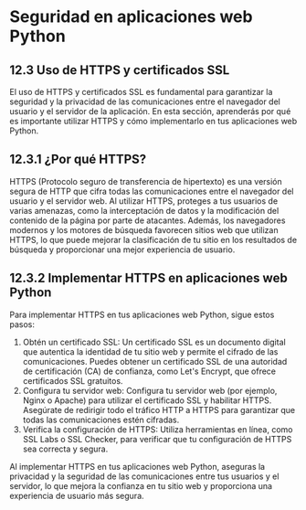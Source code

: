 # Seguridad en aplicaciones web Python

## 12.3 Uso de HTTPS y certificados SSL

El uso de HTTPS y certificados SSL es fundamental para garantizar la seguridad y la privacidad de las comunicaciones entre el navegador del usuario y el servidor de la aplicación. En esta sección, aprenderás por qué es importante utilizar HTTPS y cómo implementarlo en tus aplicaciones web Python.

## 12.3.1 ¿Por qué HTTPS?

HTTPS (Protocolo seguro de transferencia de hipertexto) es una versión segura de HTTP que cifra todas las comunicaciones entre el navegador del usuario y el servidor web. Al utilizar HTTPS, proteges a tus usuarios de varias amenazas, como la interceptación de datos y la modificación del contenido de la página por parte de atacantes. Además, los navegadores modernos y los motores de búsqueda favorecen sitios web que utilizan HTTPS, lo que puede mejorar la clasificación de tu sitio en los resultados de búsqueda y proporcionar una mejor experiencia de usuario.

## 12.3.2 Implementar HTTPS en aplicaciones web Python

Para implementar HTTPS en tus aplicaciones web Python, sigue estos pasos:

1. Obtén un certificado SSL: Un certificado SSL es un documento digital que autentica la identidad de tu sitio web y permite el cifrado de las comunicaciones. Puedes obtener un certificado SSL de una autoridad de certificación (CA) de confianza, como Let's Encrypt, que ofrece certificados SSL gratuitos.
2. Configura tu servidor web: Configura tu servidor web (por ejemplo, Nginx o Apache) para utilizar el certificado SSL y habilitar HTTPS. Asegúrate de redirigir todo el tráfico HTTP a HTTPS para garantizar que todas las comunicaciones estén cifradas.
3. Verifica la configuración de HTTPS: Utiliza herramientas en línea, como SSL Labs o SSL Checker, para verificar que tu configuración de HTTPS sea correcta y segura.

Al implementar HTTPS en tus aplicaciones web Python, aseguras la privacidad y la seguridad de las comunicaciones entre tus usuarios y el servidor, lo que mejora la confianza en tu sitio web y proporciona una experiencia de usuario más segura.